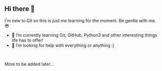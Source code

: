 ## Hi there 👋

I'm new to Git so this is just me learning for the moment. Be gentle with me. 😎
<br>

- 🌱 I’m currently learning Git, GitHub, Python3 and other interesting things life has to offer!
- 🤔 I’m looking for help with everything or anything :)
<br>

More to be added later...




<!--
**EvenAngelsNeed/EvenAngelsNeed** is a ✨ _special_ ✨ repository because its `README.md` (this file) appears on your GitHub profile.

Here are some ideas to get you started:

- 🔭 I’m currently working on ...
- 🌱 I’m currently learning ...
- 👯 I’m looking to collaborate on ...
- 🤔 I’m looking for help with ...
- 💬 Ask me about ...
- 📫 How to reach me: ...
- 😄 Pronouns: ...
- ⚡ Fun fact: ...
Just a test edit and commit.
-->
